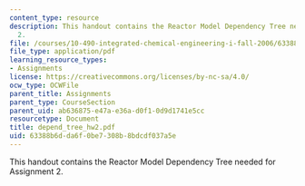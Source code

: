 ```yaml
---
content_type: resource
description: This handout contains the Reactor Model Dependency Tree needed for Assignment
  2.
file: /courses/10-490-integrated-chemical-engineering-i-fall-2006/63388b6dda6f0be7308b8bdcdf037a5e_depend_tree_hw2.pdf
file_type: application/pdf
learning_resource_types:
- Assignments
license: https://creativecommons.org/licenses/by-nc-sa/4.0/
ocw_type: OCWFile
parent_title: Assignments
parent_type: CourseSection
parent_uid: ab636875-e47a-e36a-d0f1-0d9d1741e5cc
resourcetype: Document
title: depend_tree_hw2.pdf
uid: 63388b6d-da6f-0be7-308b-8bdcdf037a5e
---
```

This handout contains the Reactor Model Dependency Tree needed for Assignment 2.